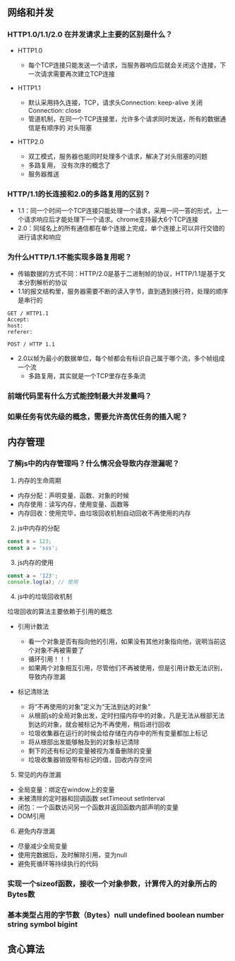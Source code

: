 ## 网络和并发

### HTTP1.0/1.1/2.0 在并发请求上主要的区别是什么？

- HTTP1.0
  - 每个TCP连接只能发送一个请求，当服务器响应后就会关闭这个连接，下一次请求需要再次建立TCP连接

- HTTP1.1
  - 默认采用持久连接，TCP，请求头Connection: keep-alive 关闭Connection: close
  - 管道机制，在同一个TCP连接里，允许多个请求同时发送，所有的数据通信是有顺序的 对头阻塞

- HTTP2.0
  - 双工模式，服务器也能同时处理多个请求，解决了对头阻塞的问题
  - 多路复用， 没有次序的概念了
  - 服务器推送

### HTTP/1.1的长连接和2.0的多路复用的区别？

- 1.1：同一个时间一个TCP连接只能处理一个请求，采用一问一答的形式，上一个请求响应后才能处理下一个请求。chrome支持最大6个TCP连接
- 2.0：同域名上的所有通信都在单个连接上完成，单个连接上可以并行交错的进行请求和响应

### 为什么HTTP/1.1不能实现多路复用呢？

- 传输数据的方式不同：HTTP/2.0是基于二进制帧的协议，HTTP/1.1是基于文本分割解析的协议
- 1.1的报文结构里，服务器需要不断的读入字节，直到遇到换行符，处理的顺序是串行的
```http
GET / HTTP1.1
Accept:
host:
referer:

POST / HTTP 1.1
```
- 2.0以帧为最小的数据单位，每个帧都会有标识自己属于哪个流，多个帧组成一个流
  - 多路复用，其实就是一个TCP里存在多条流

### 前端代码里有什么方式能控制最大并发量吗？

### 如果任务有优先级的概念，需要允许高优任务的插入呢？

## 内存管理

### 了解js中的内存管理吗？什么情况会导致内存泄漏呢？

1. 内存的生命周期

- 内存分配：声明变量、函数、对象的时候
- 内存使用：读写内存，使用变量、函数等
- 内存回收：使用完毕，由垃圾回收机制自动回收不再使用的内存

2. js中内存的分配
```js
const n = 123;
const a = 'sss';
```

3. js内存的使用
```js
const a = '123';
console.log(a); // 使用
```

4. js中的垃圾回收机制

垃圾回收的算法主要依赖于引用的概念

- 引用计数法
  - 看一个对象是否有指向他的引用，如果没有其他对象指向他，说明当前这个对象不再被需要了
  - 循环引用！！！
  - 如果两个对象相互引用，尽管他们不再被使用，但是引用计数无法识别，导致内存泄漏
- 标记清除法
  - 将“不再使用的对象”定义为“无法到达的对象”
  - 从根部js的全局对象出发，定时扫描内存中的对象，凡是无法从根部无法到达的对象，就会被标记为不再使用，稍后进行回收

  * 垃圾收集器在运行的时候会给存储在内存中的所有变量都加上标记
  * 将从根部出发能够触及到的对象标记清除
  * 剩下的还有标记的变量被视为准备删除的变量
  * 垃圾收集器销毁带有标记的值，回收内存空间

5. 常见的内存泄漏
- 全局变量：绑定在window上的变量
- 未被清除的定时器和回调函数 setTimeout setInterval
- 闭包：一个函数访问另一个函数并返回函数内部声明的变量
- DOM引用

6. 避免内存泄漏
- 尽量减少全局变量
- 使用完数据后，及时解除引用，变为null
- 避免死循环等持续执行的代码

### 实现一个sizeof函数，接收一个对象参数，计算传入的对象所占的Bytes数

### 基本类型占用的字节数（Bytes）null undefined boolean number string symbol bigint










## 贪心算法
